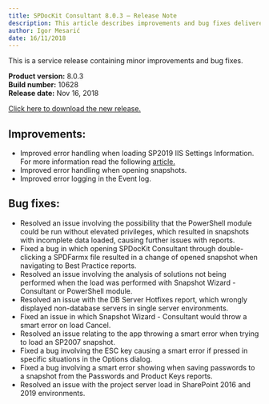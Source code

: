 ```yaml
---
title: SPDocKit Consultant 8.0.3 — Release Note
description: This article describes improvements and bug fixes delivered in SPDocKit Consultant 8.0.3
author: Igor Mesarić
date: 16/11/2018
---
```


This is a service release containing minor improvements and bug fixes. 

__Product version:__ 8.0.3  
__Build number:__   10628     
__Release date:__ Nov 16, 2018    

[Click here to download the new release.](https://www.syskit.com/products/spdockit/download/)

## Improvements:
* Improved error handling when loading SP2019 IIS Settings Information. For more information read the following [article.](#internal/faq/troubleshooting/error-while-loading-iis-settings)
* Improved error handling when opening snapshots.
* Improved error logging in the Event log. 

## Bug fixes:
* Resolved an issue involving the possibility that the PowerShell module could be run without elevated privileges, which resulted in snapshots with incomplete data loaded, causing further issues with reports. 
* Fixed a bug in which opening SPDocKit Consultant through double-clicking a SPDFarmx file resulted in a change of opened snapshot when navigating to Best Practice reports. 
* Resolved an issue involving the analysis of solutions not being performed when the load was performed with Snapshot Wizard - Consultant or PowerShell module.  
* Resolved an issue with the DB Server Hotfixes report, which wrongly displayed non-database servers in single server environments. 
* Fixed an issue in which Snapshot Wizard - Consultant would throw a smart error on load Cancel.
* Resolved an issue relating to the app throwing a smart error when trying to load an SP2007 snapshot.
* Fixed a bug involving the ESC key causing a smart error if pressed in specific situations in the Options dialog.
* Fixed a bug involving a smart error showing when saving passwords to a snapshot from the Passwords and Product Keys reports.
* Resolved an issue with the project server load in SharePoint 2016 and 2019 environments.